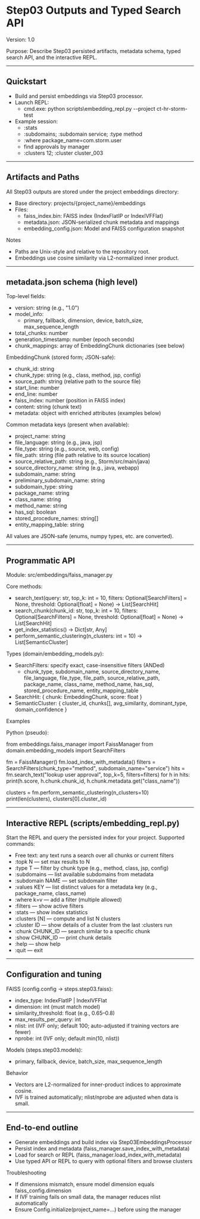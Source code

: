 # Step03 Outputs and Typed Search API

Version: 1.0

Purpose: Describe Step03 persisted artifacts, metadata schema, typed search API, and the interactive REPL.

---

## Quickstart

- Build and persist embeddings via Step03 processor.
- Launch REPL:
  - cmd.exe: python scripts\embedding_repl.py --project ct-hr-storm-test
- Example session:
  - :stats
  - :subdomains; :subdomain service; :type method
  - :where package_name=com.storm.user
  - find approvals by manager
  - :clusters 12; :cluster cluster_003

---

## Artifacts and Paths

All Step03 outputs are stored under the project embeddings directory:
- Base directory: projects/{project_name}/embeddings
- Files:
  - faiss_index.bin: FAISS index (IndexFlatIP or IndexIVFFlat)
  - metadata.json: JSON-serialized chunk metadata and mappings
  - embedding_config.json: Model and FAISS configuration snapshot

Notes
- Paths are Unix-style and relative to the repository root.
- Embeddings use cosine similarity via L2-normalized inner product.

---

## metadata.json schema (high level)

Top-level fields:
- version: string (e.g., "1.0")
- model_info:
  - primary, fallback, dimension, device, batch_size, max_sequence_length
- total_chunks: number
- generation_timestamp: number (epoch seconds)
- chunk_mappings: array of EmbeddingChunk dictionaries (see below)

EmbeddingChunk (stored form; JSON-safe):
- chunk_id: string
- chunk_type: string (e.g., class, method, jsp, config)
- source_path: string (relative path to the source file)
- start_line: number
- end_line: number
- faiss_index: number (position in FAISS index)
- content: string (chunk text)
- metadata: object with enriched attributes (examples below)

Common metadata keys (present when available):
- project_name: string
- file_language: string (e.g., java, jsp)
- file_type: string (e.g., source, web, config)
- file_path: string (file path relative to its source location)
- source_relative_path: string (e.g., Storm/src/main/java)
- source_directory_name: string (e.g., java, webapp)
- subdomain_name: string
- preliminary_subdomain_name: string
- subdomain_type: string
- package_name: string
- class_name: string
- method_name: string
- has_sql: boolean
- stored_procedure_names: string[]
- entity_mapping_table: string

All values are JSON-safe (enums, numpy types, etc. are converted).

---

## Programmatic API

Module: src/embeddings/faiss_manager.py

Core methods:
- search_text(query: str, top_k: int = 10, filters: Optional[SearchFilters] = None, threshold: Optional[float] = None) -> List[SearchHit]
- search_chunk(chunk_id: str, top_k: int = 10, filters: Optional[SearchFilters] = None, threshold: Optional[float] = None) -> List[SearchHit]
- get_index_statistics() -> Dict[str, Any]
- perform_semantic_clustering(n_clusters: int = 10) -> List[SemanticCluster]

Types (domain/embedding_models.py):
- SearchFilters: specify exact, case-insensitive filters (ANDed)
  - chunk_type, subdomain_name, source_directory_name, file_language, file_type,
    file_path, source_relative_path, package_name, class_name, method_name,
    has_sql, stored_procedure_name, entity_mapping_table
- SearchHit: { chunk: EmbeddingChunk, score: float }
- SemanticCluster: { cluster_id, chunks[], avg_similarity, dominant_type, domain_confidence }

Examples

Python (pseudo):

from embeddings.faiss_manager import FaissManager
from domain.embedding_models import SearchFilters

fm = FaissManager()
fm.load_index_with_metadata()
filters = SearchFilters(chunk_type="method", subdomain_name="service")
hits = fm.search_text("lookup user approval", top_k=5, filters=filters)
for h in hits:
    print(h.score, h.chunk.chunk_id, h.chunk.metadata.get("class_name"))

clusters = fm.perform_semantic_clustering(n_clusters=10)
print(len(clusters), clusters[0].cluster_id)

---

## Interactive REPL (scripts/embedding_repl.py)

Start the REPL and query the persisted index for your project. Supported commands:
- Free text: any text runs a search over all chunks or current filters
- :topk N — set max results to N
- :type T — filter by chunk type (e.g., method, class, jsp, config)
- :subdomains — list available subdomains from metadata
- :subdomain NAME — set subdomain filter
- :values KEY — list distinct values for a metadata key (e.g., package_name, class_name)
- :where k=v — add a filter (multiple allowed)
- :filters — show active filters
- :stats — show index statistics
- :clusters [N] — compute and list N clusters
- :cluster ID — show details of a cluster from the last :clusters run
- :chunk CHUNK_ID — search similar to a specific chunk
- :show CHUNK_ID — print chunk details
- :help — show help
- :quit — exit

---

## Configuration and tuning

FAISS (config.config -> steps.step03.faiss):
- index_type: IndexFlatIP | IndexIVFFlat
- dimension: int (must match model)
- similarity_threshold: float (e.g., 0.65–0.8)
- max_results_per_query: int
- nlist: int (IVF only; default 100; auto-adjusted if training vectors are fewer)
- nprobe: int (IVF only; default min(10, nlist))

Models (steps.step03.models):
- primary, fallback, device, batch_size, max_sequence_length

Behavior
- Vectors are L2-normalized for inner-product indices to approximate cosine.
- IVF is trained automatically; nlist/nprobe are adjusted when data is small.

---

## End-to-end outline

- Generate embeddings and build index via Step03EmbeddingsProcessor
- Persist index and metadata (faiss_manager.save_index_with_metadata)
- Load for search or REPL (faiss_manager.load_index_with_metadata)
- Use typed API or REPL to query with optional filters and browse clusters

Troubleshooting
- If dimensions mismatch, ensure model dimension equals faiss_config.dimension
- If IVF training fails on small data, the manager reduces nlist automatically
- Ensure Config.initialize(project_name=...) before using the manager
